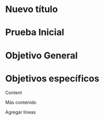 # Nuevo título

# Prueba Inicial

# Objetivo General

# Objetivos específicos

Content

Más contenido

Agregar líneas